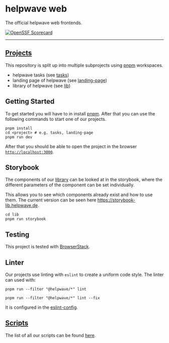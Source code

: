 # helpwave web

The official helpwave web frontends.

[![OpenSSF Scorecard](https://api.securityscorecards.dev/projects/github.com/helpwave/web/badge)](https://securityscorecards.dev/viewer/?uri=github.com/helpwave/web)

---

## [Projects](./documentation/structure.md) 
This repository is split up into multiple subprojects using [pnpm](https://pnpm.io) workspaces.
- helpwave tasks (see [tasks](/tasks))
- landing page of helpwave (see [landing-page](/landing-page))
- library of helpwave (see [lib](/lib))

## Getting Started
To get started you will have to in install [pnpm](https://pnpm.io). After that you
can use the following commands to start one of our projects.
```shell
pnpm install
cd <project> # e.g. tasks, landing-page
pnpm run dev
```

After that you should be able to open the project in the browser [`http://localhost:3000`](http://localhost:3000).

## Storybook

The components of our [library](lib) can be looked at in the storybook, where the different
parameters of the component can be set individually.

This allows you to see which components already exist and how to use them.
The current version can be seen here https://storybook-lib.helpwave.de.

```shell
cd lib
pnpm run storybook
```

## Testing
This project is tested with [BrowserStack](https://www.browserstack.com).

## Linter
Our projects use linting with `eslint` to create a uniform code style. The linter can used with:

```shell
pnpm run --filter "@helpwave/*" lint
```

```shell
pnpm run --filter "@helpwave/*" lint --fix
```

It is configured in the [eslint-config](eslint-config/index.js).

## [Scripts](documentation/scripts.md)
The list of all our scripts can be found [here](documentation/scripts.md).
